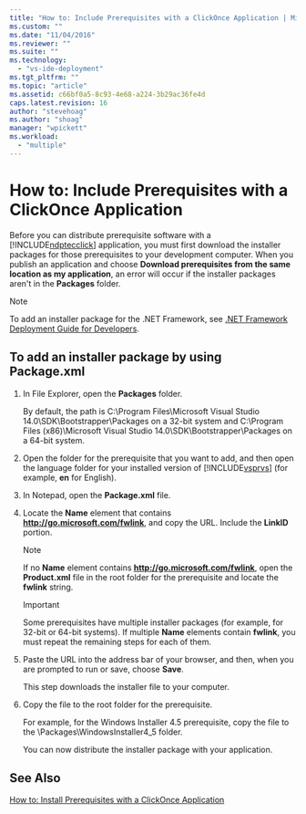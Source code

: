 ```yaml
---
title: "How to: Include Prerequisites with a ClickOnce Application | Microsoft Docs"
ms.custom: ""
ms.date: "11/04/2016"
ms.reviewer: ""
ms.suite: ""
ms.technology: 
  - "vs-ide-deployment"
ms.tgt_pltfrm: ""
ms.topic: "article"
ms.assetid: c66bf0a5-8c93-4e68-a224-3b29ac36fe4d
caps.latest.revision: 16
author: "stevehoag"
ms.author: "shoag"
manager: "wpickett"
ms.workload: 
  - "multiple"
---
```

# How to: Include Prerequisites with a ClickOnce Application
Before you can distribute prerequisite software with a [!INCLUDE[ndptecclick](../deployment/includes/ndptecclick_md.md)] application, you must first download the installer packages for those prerequisites to your development computer. When you publish an application and choose **Download prerequisites from the same location as my application**, an error will occur if the installer packages aren't in the **Packages** folder.  
  
> [!NOTE]
>  To add an installer package for the .NET Framework, see [.NET Framework Deployment Guide for Developers](http://msdn.microsoft.com/library/ee942965\(v=vs.110\).aspx).  
  
##  <a name="Package"></a> To add an installer package by using Package.xml  
  
1.  In File Explorer, open the **Packages** folder.  
  
     By default, the path is C:\Program Files\Microsoft Visual Studio 14.0\SDK\Bootstrapper\Packages on a 32-bit system and C:\Program Files (x86)\Microsoft Visual Studio 14.0\SDK\Bootstrapper\Packages on a 64-bit system.  
  
2.  Open the folder for the prerequisite that you want to add, and then open the language folder for your installed version of [!INCLUDE[vsprvs](../code-quality/includes/vsprvs_md.md)] (for example, **en** for English).  
  
3.  In Notepad, open the **Package.xml** file.  
  
4.  Locate the **Name** element that contains **http://go.microsoft.com/fwlink**, and copy the URL. Include the **LinkID** portion.  
  
    > [!NOTE]
    >  If no **Name** element contains **http://go.microsoft.com/fwlink**, open the **Product.xml** file in the root folder for the prerequisite and locate the **fwlink** string.  
  
    > [!IMPORTANT]
    >  Some prerequisites have multiple installer packages (for example, for 32-bit or 64-bit systems). If multiple **Name** elements contain **fwlink**, you must repeat the remaining steps for each of them.  
  
5.  Paste the URL into the address bar of your browser, and then, when you are prompted to run or save, choose **Save**.  
  
     This step downloads the installer file to your computer.  
  
6.  Copy the file to the root folder for the prerequisite.  
  
     For example, for the Windows Installer 4.5 prerequisite, copy the file to the \Packages\WindowsInstaller4_5 folder.  
  
     You can now distribute the installer package with your application.  
  
## See Also  
 [How to: Install Prerequisites with a ClickOnce Application](../deployment/how-to-install-prerequisites-with-a-clickonce-application.md)